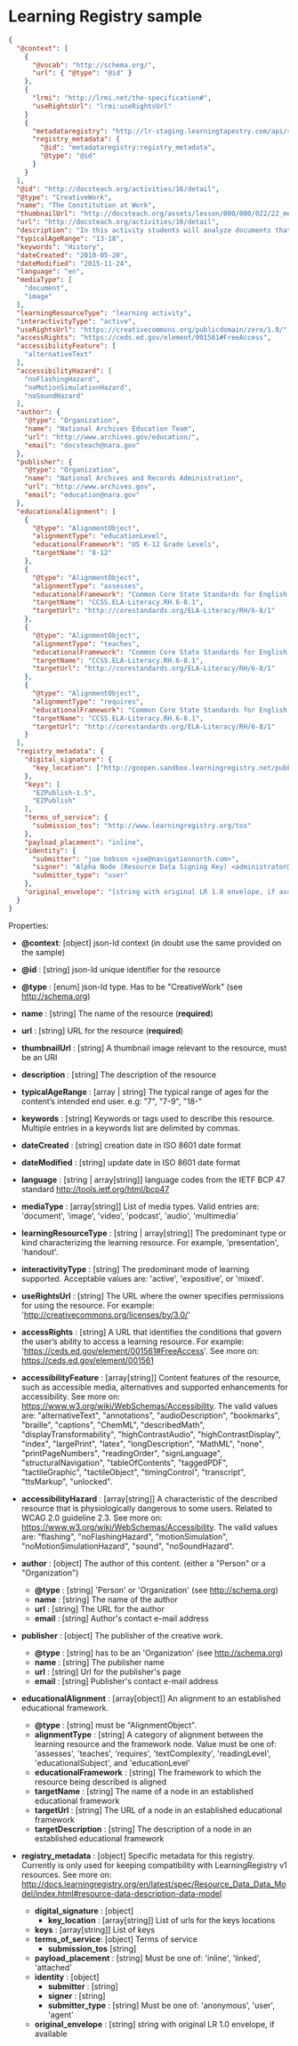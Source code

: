 # Learning Registry sample

```json
{
  "@context": [
    {
      "@vocab": "http://schema.org/",
      "url": { "@type": "@id" }
    },
    {
      "lrmi": "http://lrmi.net/the-specification#",
      "useRightsUrl": "lrmi:useRightsUrl"
    }
    {
      "metadataregistry": "http://lr-staging.learningtapestry.com/api/schemas/learning_registry#",
      "registry_metadata": {
        "@id": "metadataregistry:registry_metadata",
        "@type": "@id"
      }
    }
  ],
  "@id": "http://docsteach.org/activities/16/detail",
  "@type": "CreativeWork",
  "name": "The Constitution at Work",
  "thumbnailUrl": "http://docsteach.org/assets/lesson/000/000/022/22_medium.jpg",
  "url": "http://docsteach.org/activities/16/detail",
  "description": "In this activity students will analyze documents that span the course of American history to determine their connection to the U.S. Constitution. Students will then make connections between the documents they have examined and the big ideas found within the Constitution.",
  "typicalAgeRange": "13-18",
  "keywords": "History",
  "dateCreated": "2010-05-20",
  "dateModified": "2015-11-24",
  "language": "en",
  "mediaType": [
    "document",
    "image"
  ],
  "learningResourceType": "learning activity",
  "interactivityType": "active",
  "useRightsUrl": "https://creativecommons.org/publicdomain/zero/1.0/",
  "accessRights": "https://ceds.ed.gov/element/001561#FreeAccess",
  "accessibilityFeature": [
    "alternativeText"
  ],
  "accessibilityHazard": [
    "noFlashingHazard",
    "noMotionSimulationHazard",
    "noSoundHazard"
  ],
  "author": {
    "@type": "Organization",
    "name": "National Archives Education Team",
    "url": "http://www.archives.gov/education/",
    "email": "docsteach@nara.gov"
  },
  "publisher": {
    "@type": "Organization",
    "name": "National Archives and Records Administration",
    "url": "http://www.archives.gov",
    "email": "education@nara.gov"
  },
  "educationalAlignment": [
    {
      "@type": "AlignmentObject",
      "alignmentType": "educationLevel",
      "educationalFramework": "US K-12 Grade Levels",
      "targetName": "8-12"
    },
    {
      "@type": "AlignmentObject",
      "alignmentType": "assesses",
      "educationalFramework": "Common Core State Standards for English Language Arts",
      "targetName": "CCSS.ELA-Literacy.RH.6-8.1",
      "targetUrl": "http://corestandards.org/ELA-Literacy/RH/6-8/1"
    },
    {
      "@type": "AlignmentObject",
      "alignmentType": "teaches",
      "educationalFramework": "Common Core State Standards for English Language Arts",
      "targetName": "CCSS.ELA-Literacy.RH.6-8.1",
      "targetUrl": "http://corestandards.org/ELA-Literacy/RH/6-8/1"
    },
    {
      "@type": "AlignmentObject",
      "alignmentType": "requires",
      "educationalFramework": "Common Core State Standards for English Language Arts",
      "targetName": "CCSS.ELA-Literacy.RH.6-8.1",
      "targetUrl": "http://corestandards.org/ELA-Literacy/RH/6-8/1"
    }
  ],
  "registry_metadata": {
    "digital_signature": {
      "key_location": ["http://goopen.sandbox.learningregistry.net/pubkey"]
    },
    "keys": [
      "EZPublish-1.5",
      "EZPublish"
    ],
    "terms_of_service": {
      "submission_tos": "http://www.learningregistry.org/tos"
    },
    "payload_placement": "inline",
    "identity": {
      "submitter": "joe hobson <joe@navigationnorth.com>",
      "signer": "Alpha Node (Resource Data Signing Key) <administrator@learningregistry.org>",
      "submitter_type": "user"
    },
    "original_envelope": "[string with original LR 1.0 envelope, if available]"
  }
}
```

Properties:

- **@context**: [object] json-ld context (in doubt use the same provided on the sample)

- **@id** : [string] json-ld unique identifier for the resource

- **@type** : [enum] json-ld type. Has to be "CreativeWork" (see http://schema.org)

- **name** : [string] The name of the resource (**required**)

- **url** : [string] URL for the resource (**required**)

- **thumbnailUrl** : [string] A thumbnail image relevant to the resource, must be an URI

- **description** : [string] The description of the resource

- **typicalAgeRange** : [array | string] The typical range of ages for the content’s intended end user. e.g: "7", "7-9", "18-"

- **keywords** : [string] Keywords or tags used to describe this resource. Multiple entries in a keywords list are delimited by commas.

- **dateCreated** : [string] creation date in ISO 8601 date format

- **dateModified** : [string] update date in ISO 8601 date format

- **language** : [string | array[string]] language codes from the IETF BCP 47 standard http://tools.ietf.org/html/bcp47

- **mediaType** : [array[string]] List of media types. Valid entries are: 'document', 'image', 'video', 'podcast', 'audio', 'multimedia'

- **learningResourceType** : [string | array[string]] The predominant type or kind characterizing the learning resource. For example, 'presentation', 'handout'.

- **interactivityType** : [string] The predominant mode of learning supported. Acceptable values are:  'active', 'expositive', or 'mixed'.

- **useRightsUrl** : [string] The URL where the owner specifies permissions for using the resource. For example: 'http://creativecommons.org/licenses/by/3.0/'

- **accessRights** : [string] A URL that identifies the conditions that govern the user’s ability to access a learning resource. For example: 'https://ceds.ed.gov/element/001561#FreeAccess'. See more on: https://ceds.ed.gov/element/001561

- **accessibilityFeature** : [array[string]] Content features of the resource, such as accessible media, alternatives and supported enhancements for accessibility. See more on: https://www.w3.org/wiki/WebSchemas/Accessibility. The valid values are: "alternativeText", "annotations", "audioDescription", "bookmarks", "braille", "captions", "ChemML", "describedMath", "displayTransformability", "highContrastAudio", "highContrastDisplay", "index", "largePrint", "latex", "longDescription", "MathML", "none", "printPageNumbers", "readingOrder", "signLanguage", "structuralNavigation", "tableOfContents", "taggedPDF", "tactileGraphic", "tactileObject", "timingControl", "transcript", "ttsMarkup", "unlocked".

- **accessibilityHazard** : [array[string]] A characteristic of the described resource that is physiologically dangerous to some users. Related to WCAG 2.0 guideline 2.3. See more on: https://www.w3.org/wiki/WebSchemas/Accessibility. The valid values are: "flashing", "noFlashingHazard", "motionSimulation", "noMotionSimulationHazard", "sound", "noSoundHazard".

- **author** : [object] The author of this content. (either a "Person" or a "Organization")
    - **@type** : [string] 'Person' or 'Organization' (see http://schema.org)
    - **name** : [string] The name of the author
    - **url** : [string] The URL for the author
    - **email** : [string] Author's contact e-mail address

- **publisher** : [object] The publisher of the creative work.
    - **@type** : [string] has to be an 'Organization' (see http://schema.org)
    - **name** : [string] The publisher name
    - **url** : [string] Url for the publisher's page
    - **email** : [string] Publisher's contact e-mail address

- **educationalAlignment** : [array[object]] An alignment to an established educational framework.
    - **@type** : [string] must be "AlignmentObject".
    - **alignmentType** : [string] A category of alignment between the learning resource and the framework node. Value must be one of: 'assesses', 'teaches', 'requires', 'textComplexity', 'readingLevel', 'educationalSubject', and 'educationLevel'
    - **educationalFramework** : [string] The framework to which the resource being described is aligned
    - **targetName** : [string] The name of a node in an established educational framework
    - **targetUrl** : [string] The URL of a node in an established educational framework
    - **targetDescription** : [string] The description of a node in an established educational framework

- **registry_metadata** : [object] Specific metadata for this registry. Currently is only used for keeping compatibility with LearningRegistry v1 resources. See more on: http://docs.learningregistry.org/en/latest/spec/Resource_Data_Data_Model/index.html#resource-data-description-data-model
    - **digital_signature** : [object]
        - **key_location** : [array[string]] List of urls for the keys locations
    - **keys** : [array[string]] List of keys
    - **terms_of_service**: [object] Terms of service
        - **submission_tos** [string]
    - **payload_placement** : [string] Must be one of: 'inline',  'linked', 'attached'
    - **identity** : [object]
        - **submitter** : [string]
        - **signer** : [string]
        - **submitter_type** : [string] Must be one of: 'anonymous', 'user', 'agent'
    - **original_envelope** : [string] string with original LR 1.0 envelope, if available
